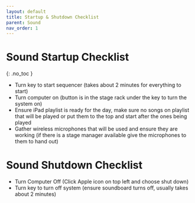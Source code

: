 ```yaml
---
layout: default
title: Startup & Shutdown Checklist
parent: Sound
nav_order: 1
---
```


# Sound Startup Checklist
{: .no_toc }
- Turn key to start sequencer (takes about 2 minutes for everything to start)
- Turn computer on (button is in the stage rack under the key to turn the system on)
- Ensure iPad playlist is ready for the day, make sure no songs on playlist that will be played or put them to the top and start after the ones being played
- Gather wireless microphones that will be used and ensure they are working (if there is a stage manager available give the microphones to them to hand out)

# Sound Shutdown Checklist
- Turn Computer Off (Click Apple icon on top left and choose shut down)
- Turn key to turn off system (ensure soundboard turns off, usually takes about 2 minutes)

